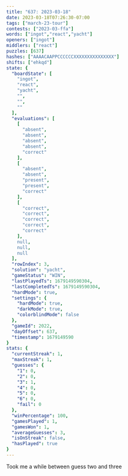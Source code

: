 ```yaml
---
title: "637: 2023-03-18"
date: 2023-03-18T07:26:30-07:00
tags: ["march-23-tour"]
contests: ["2023-03-ffa"]
words: ["ingot","react","yacht"]
openers: ["ingot"]
middlers: ["react"]
puzzles: [637]
hashes: ["AAAACAAPPCCCCCCXXXXXXXXXXXXXXX"]
shifts: ["ehkqd"]
state: {
  "boardState": [
    "ingot",
    "react",
    "yacht",
    "",
    "",
    ""
  ],
  "evaluations": [
    [
      "absent",
      "absent",
      "absent",
      "absent",
      "correct"
    ],
    [
      "absent",
      "absent",
      "present",
      "present",
      "correct"
    ],
    [
      "correct",
      "correct",
      "correct",
      "correct",
      "correct"
    ],
    null,
    null,
    null
  ],
  "rowIndex": 3,
  "solution": "yacht",
  "gameStatus": "WIN",
  "lastPlayedTs": 1679149590304,
  "lastCompletedTs": 1679149590304,
  "hardMode": true,
  "settings": {
    "hardMode": true,
    "darkMode": true,
    "colorblindMode": false
  },
  "gameId": 2022,
  "dayOffset": 637,
  "timestamp": 1679149590
}
stats: {
  "currentStreak": 1,
  "maxStreak": 1,
  "guesses": {
    "1": 0,
    "2": 0,
    "3": 1,
    "4": 0,
    "5": 0,
    "6": 0,
    "fail": 0
  },
  "winPercentage": 100,
  "gamesPlayed": 1,
  "gamesWon": 1,
  "averageGuesses": 3,
  "isOnStreak": false,
  "hasPlayed": true
}
---
```

<!-- more -->
Took me a while between guess two and three
